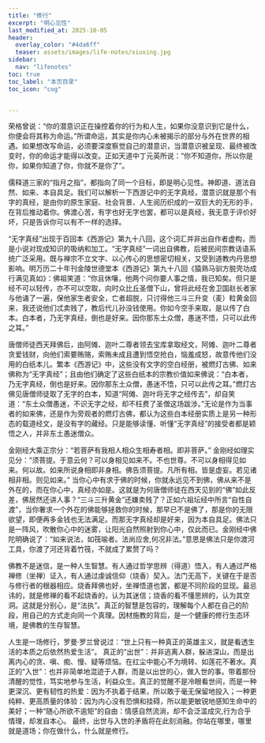 ```yaml
---
title: "修行" 
excerpt: "明心见性"
last_modified_at: 2025-10-05
header:
  overlay_color: "#4da6ff"
  teaser: assets/images/life-notes/xiuxing.jpg
sidebar:
  nav: "lifenotes"
toc: true
toc_label: "本页目录"
toc_icon: "cog"


---
```


荣格曾说：“你的潜意识正在操控着你的行为和人生，如果你没意识到它是什么，你便会将其称为命运。”所谓命运，其实是你内心未被揭示的部分与外在世界的相遇。如果想改写命运，必须要深度察觉自己的潜意识，当潜意识被呈现、最终被改变时，你的命运才能得以改变。正如天道中丁元英所说：“你不知道你，所以你是你，如果你知道了你，你就不是你了”。

儒释道三家的“指月之指”，都指向了同一个目标，即是明心见性。神即道、道法自然、如来、本自具足。我们可以解析一下西游记中的无字真经，潜意识就是那个有字的真经，是由你的原生家庭、社会背景、人生阅历织成的一双巨大的无形的手，在背后推动着你。佛渡心苦，有字也好无字也罢，都可以是真经，我无意于评价好坏，只是告诉你可以有不一样的选择。

“无字真经”出现于百回本《西游记》第九十八回，这个词汇并非出自作者虚构，而是小说对现成知识的吸纳和加工。“无字真经”一词出自佛教，后被民间宗教话语系统广泛采用。既与禅宗不立文字、以心传心的思想密切相关，又受到道教内丹思想影响。明万历二十年刊金陵世德堂本《西游记》第九十八回《猿熟马驯方脱壳功成行满见真如》：佛祖笑道：“你且休嚷，他两个问你要人事之情，我已知矣。但只是经不可以轻传，亦不可以空取，向时众比丘圣僧下山，曾将此经在舍卫国赵长者家与他诵了一遍，保他家生者安全，亡者超脱，只讨得他三斗三升变（麦）粒黄金回来，我还说他们忒卖贱了，教后代儿孙没钱使用。你如今空手来取，是以传了白本。白本者，乃无字真经，倒也是好来。因你那东土众僧，愚迷不悟，只可以此传之耳。”


唐僧师徒西天拜佛后，由阿傩、迦叶二尊者领去宝库拿取经文，阿傩、迦叶二尊者贪爱钱财，向他们索要贿赂，索贿未成且遭到悟空抢白，恼羞成怒，故意传他们没用的白纸本儿。繁本《西游记》中，这些没有文字的空白经册，被燃灯古佛、如来佛称为“无字真经”；且由他们确定了这些白纸本的宗教价值如来佛说：“白本者，乃无字真经，倒也是好来。因你那东土众僧，愚迷不悟，只可以此传之耳。”燃灯古佛见唐僧师徒取了无字的白本，知道“阿傩、迦叶将无字之经传去”，却自笑道：“东土众僧愚迷，不识无字之经，却不枉费了圣僧这场跋涉。”无论是作为当事者的如来佛，还是作为旁观者的燃灯古佛，都认为这些白本经册实质上是另一种形态的载道经文，是没有字的藏经。只是能够读懂、听懂“无字真经”的接受者都是颖悟之人，并非东土愚迷僧众。

金刚经大乘正宗分：“若菩萨有我相人相众生相寿者相。即非菩萨。”
金刚经如理实见分：“须菩提。于意云何？可以身相见如来不。不也世尊。不可以身相得见如来。何以故。如来所说身相即非身相。佛告须菩提。凡所有相。皆是虚妄。若见诸相非相。则见如来。”
当你心中有求于佛的时候，你就永远见不到佛，佛从来不是外在的，而在你心中，真经亦如是。这就是为何唐僧师徒在西天见到的“佛”如此反差，佛居然还讲人事？“三斗三升黄金”还嫌卖贱了？正如六祖坛经中所言“自性自渡”，当你奢求一个外在的佛能够拯救你的时候，那早已不是佛了，那是你的无限欲望，即便再多金钱也无法满足。而那无字真经却是好来，因为本自具足。佛法只是一阵风，吹散你心中的迷雾，让阳光自然照射到你心中，仅此而已。金刚经中佛陀明确说了：“如来说法，如筏喻者。法尚应舍,何况非法。”意思是佛法只是你渡河工具，你渡了河还背着竹筏，不就成了累赘了吗？

佛教不是迷信，是一种人生智慧。有人通过哲学思辨（得道）悟入，有人通过严格禅修（坐禅）证入，有人通过虔诚信仰（烧香）契入。法门无高下，关键在于是否与修行者的根器相应。烧香拜佛也好，坐禅悟道也罢，都是不同阶段的显现。最忌讳的，就是修禅的看不起烧香的，认为其迷信；烧香的看不懂思辨的，认为其空洞。这就是分别心，是“法执”。真正的智慧是包容的，理解每个人都在自己的阶段，用自己的方式走向同一个真理。因材施教的背后，是一个健康的修行生态环境，是佛教的生存智慧。

人生是一场修行，罗曼·罗兰曾说过：“世上只有一种真正的英雄主义，就是看透生活的本质之后依然热爱生活”。
真正的“出世”：并非逃离人群，躲进深山，而是出离内心的贪、嗔、痴、慢、疑等烦恼。在红尘中能心不为境转、如莲花不著水。真正的“入世”：也并非简单地混迹于人群，而是以出世的心，做入世的事。带着那份清醒的觉性，笃实地参与生活，利益众生。真正的觉醒不是冷眼看世间，而是一种更深沉、更有韧性的热爱：因为不执着于结果，所以敢于毫无保留地投入；一种更纯粹、更高质量的体验：因为内心没有恐惧和挂碍，所以能更敏锐地感知生命中的美好；一种“随心所欲不逾矩”的自由：情感自然流淌，却不会泛滥成灾,行为合乎情理，却发自本心。
最终，出世与入世的矛盾将在此刻消融。你站在哪里，哪里就是道场；你在做什么，什么就是修行。


